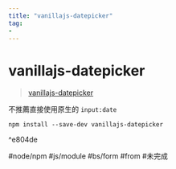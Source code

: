 ```yaml
---
title: "vanillajs-datepicker"
tag: 
- 
---
```

# vanillajs-datepicker
>[vanillajs-datepicker](https://mymth.github.io/vanillajs-datepicker/#/?id=other-frameworks)

不推薦直接使用原生的 `input:date`
```shell
npm install --save-dev vanillajs-datepicker 
```

^e804de

#node/npm #js/module #bs/form #from #未完成 
